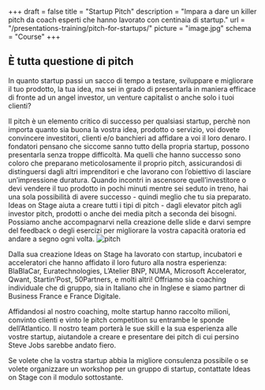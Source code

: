 +++
draft		= false
title		= "Startup Pitch"
description = "Impara a dare un killer pitch da coach esperti che hanno lavorato con centinaia di startup."
url	 		= "/presentations-training/pitch-for-startups/"
picture		= "image.jpg"
schema		= "Course"
+++

## È tutta questione di pitch
In quanto startup passi un sacco di tempo a testare, sviluppare e migliorare il tuo prodotto, la tua idea, ma sei in grado di presentarla in maniera efficace di fronte ad un angel investor, un venture capitalist o anche solo i tuoi clienti? 

Il pitch è un elemento critico di successo per qualsiasi startup, perchè non importa quanto sia buona la vostra idea, prodotto o servizio, voi dovete convincere investitori, clienti e/o banchieri ad affidare a voi il loro denaro. I fondatori pensano che siccome sanno tutto della propria startup, possono presentarla senza troppe difficoltà. Ma quelli che hanno successo sono coloro che preparano meticolosamente il proprio pitch, assicurandosi di distinguersi dagli altri imprenditori e che lavorano con l’obiettivo di lasciare un’impressione duratura. Quando incontri in ascensore quell’investitore o devi vendere il tuo prodotto in pochi minuti mentre sei seduto in treno, hai una sola possibilità di avere successo - quindi meglio che tu sia preparato. 
Ideas on Stage aiuta a creare tutti i tipi di pitch - dagli elevator pitch agli investor pitch, prodotti o anche dei media pitch a seconda dei bisogni. Possiamo anche accompagnarvi nella creazione delle slide e darvi sempre del feedback o degli esercizi per migliorare la vostra capacità oratoria ed andare a segno ogni volta. 
![pitch][pic1]

Dalla sua creazione Ideas on Stage ha lavorato con startup, incubatori e acceleratori che hanno affidato il loro futuro alla nostra esperienza: BlaBlaCar, Euratechnologies, L’Atelier BNP, NUMA, Microsoft Accelerator, Qwant, Startin’Post, 50Partners, e molti altri! Offriamo sia coaching individuale che di gruppo, sia in Italiano che in Inglese e siamo partner di Business France e France Digitale. 

Affidandosi al nostro coaching, molte startup hanno raccolto milioni, convinto clienti e vinto le pitch competition su entrambe le sponde dell’Atlantico. Il nostro team porterà le sue skill e la sua esperienza alle vostre startup, aiutandole a creare e presentare dei pitch di cui persino Steve Jobs sarebbe andato fiero. 

Se volete che la vostra startup abbia la migliore consulenza possibile o se volete organizzare un workshop per un gruppo di startup, contattate Ideas on Stage con il modulo sottostante. 

[pic1]: /img/training-workshops/pitch-for-startups/pitch.jpg